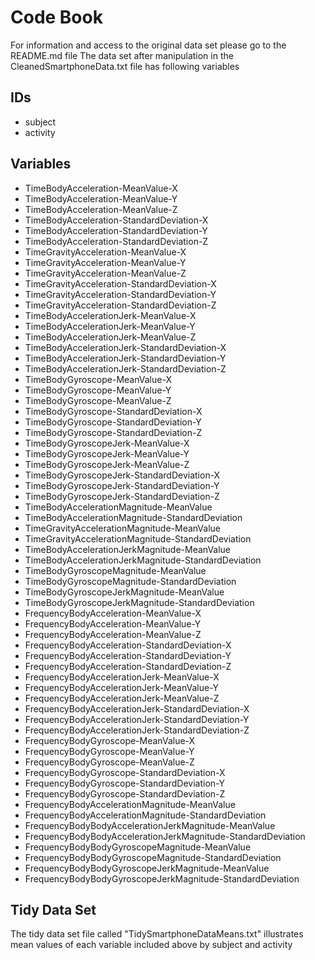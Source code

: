 # Code Book 
For information and access to the original data set please go to the README.md file
The data set after manipulation in the CleanedSmartphoneData.txt file has following variables

## IDs
* subject
* activity

## Variables
*	TimeBodyAcceleration-MeanValue-X
*	TimeBodyAcceleration-MeanValue-Y
*	TimeBodyAcceleration-MeanValue-Z
*	TimeBodyAcceleration-StandardDeviation-X
*	TimeBodyAcceleration-StandardDeviation-Y
*	TimeBodyAcceleration-StandardDeviation-Z
*	TimeGravityAcceleration-MeanValue-X
*	TimeGravityAcceleration-MeanValue-Y
*	TimeGravityAcceleration-MeanValue-Z
*	TimeGravityAcceleration-StandardDeviation-X
*	TimeGravityAcceleration-StandardDeviation-Y
*	TimeGravityAcceleration-StandardDeviation-Z
*	TimeBodyAccelerationJerk-MeanValue-X
*	TimeBodyAccelerationJerk-MeanValue-Y
*	TimeBodyAccelerationJerk-MeanValue-Z
*	TimeBodyAccelerationJerk-StandardDeviation-X
*	TimeBodyAccelerationJerk-StandardDeviation-Y
*	TimeBodyAccelerationJerk-StandardDeviation-Z
*	TimeBodyGyroscope-MeanValue-X
*	TimeBodyGyroscope-MeanValue-Y
*	TimeBodyGyroscope-MeanValue-Z
*	TimeBodyGyroscope-StandardDeviation-X
*	TimeBodyGyroscope-StandardDeviation-Y
*	TimeBodyGyroscope-StandardDeviation-Z
*	TimeBodyGyroscopeJerk-MeanValue-X
*	TimeBodyGyroscopeJerk-MeanValue-Y
*	TimeBodyGyroscopeJerk-MeanValue-Z
*	TimeBodyGyroscopeJerk-StandardDeviation-X
*	TimeBodyGyroscopeJerk-StandardDeviation-Y
*	TimeBodyGyroscopeJerk-StandardDeviation-Z
*	TimeBodyAccelerationMagnitude-MeanValue
*	TimeBodyAccelerationMagnitude-StandardDeviation
*	TimeGravityAccelerationMagnitude-MeanValue
*	TimeGravityAccelerationMagnitude-StandardDeviation
*	TimeBodyAccelerationJerkMagnitude-MeanValue
*	TimeBodyAccelerationJerkMagnitude-StandardDeviation
*	TimeBodyGyroscopeMagnitude-MeanValue
*	TimeBodyGyroscopeMagnitude-StandardDeviation
*	TimeBodyGyroscopeJerkMagnitude-MeanValue
*	TimeBodyGyroscopeJerkMagnitude-StandardDeviation
*	FrequencyBodyAcceleration-MeanValue-X
*	FrequencyBodyAcceleration-MeanValue-Y
*	FrequencyBodyAcceleration-MeanValue-Z
*	FrequencyBodyAcceleration-StandardDeviation-X
*	FrequencyBodyAcceleration-StandardDeviation-Y
*	FrequencyBodyAcceleration-StandardDeviation-Z
*	FrequencyBodyAccelerationJerk-MeanValue-X
*	FrequencyBodyAccelerationJerk-MeanValue-Y
*	FrequencyBodyAccelerationJerk-MeanValue-Z
*	FrequencyBodyAccelerationJerk-StandardDeviation-X
*	FrequencyBodyAccelerationJerk-StandardDeviation-Y
*	FrequencyBodyAccelerationJerk-StandardDeviation-Z
*	FrequencyBodyGyroscope-MeanValue-X
*	FrequencyBodyGyroscope-MeanValue-Y
*	FrequencyBodyGyroscope-MeanValue-Z
*	FrequencyBodyGyroscope-StandardDeviation-X
*	FrequencyBodyGyroscope-StandardDeviation-Y
*	FrequencyBodyGyroscope-StandardDeviation-Z
*	FrequencyBodyAccelerationMagnitude-MeanValue
*	FrequencyBodyAccelerationMagnitude-StandardDeviation
*	FrequencyBodyBodyAccelerationJerkMagnitude-MeanValue
*	FrequencyBodyBodyAccelerationJerkMagnitude-StandardDeviation
*	FrequencyBodyBodyGyroscopeMagnitude-MeanValue
*	FrequencyBodyBodyGyroscopeMagnitude-StandardDeviation
*	FrequencyBodyBodyGyroscopeJerkMagnitude-MeanValue
*	FrequencyBodyBodyGyroscopeJerkMagnitude-StandardDeviation

## Tidy Data Set
The tidy data set file called "TidySmartphoneDataMeans.txt" illustrates mean values of each variable included above by subject and activity
